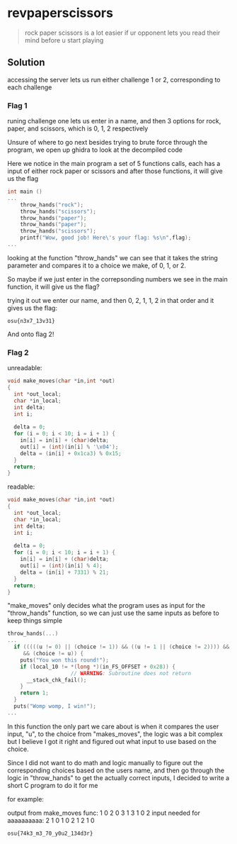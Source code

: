 # revpaperscissors
>rock paper scissors is a lot easier if ur opponent lets you read their mind before u start playing

## Solution
accessing the server lets us run either challenge 1 or 2, corresponding to each challenge

### Flag 1
runing challenge one lets us enter in a name, and then 3 options for rock, paper, and scissors, which is 0, 1, 2 respectively

Unsure of where to go next besides trying to brute force through the program, we open up ghidra to look at the decompiled code

Here we notice in the main program a set of 5 functions calls, each has a input of either rock paper or scissors and after those functions, it will give us the flag

```c
int main ()
...
    throw_hands("rock");
    throw_hands("scissors");
    throw_hands("paper");
    throw_hands("paper");
    throw_hands("scissors");
    printf("Wow, good job! Here\'s your flag: %s\n",flag);
...
```

looking at the function "throw_hands" we can see that it takes the string parameter and compares it to a choice we make, of 0, 1, or 2. 

So maybe if we just enter in the correpsonding numbers we see in the main function, it will give us the flag?

trying it out we enter our name, and then 0, 2, 1, 1, 2 in that order and it gives us the flag:

```shell
osu{n3x7_13v31}
```
And onto flag 2!

### Flag 2

unreadable:
```c
void make_moves(char *in,int *out)
{
  int *out_local;
  char *in_local;
  int delta;
  int i;
  
  delta = 0;
  for (i = 0; i < 10; i = i + 1) {
    in[i] = in[i] + (char)delta;
    out[i] = (int)(in[i] % '\x04');
    delta = (in[i] + 0x1ca3) % 0x15;
  }
  return;
}
```


readable:
```c
void make_moves(char *in,int *out)
{
  int *out_local;
  char *in_local;
  int delta;
  int i;
  
  delta = 0;
  for (i = 0; i < 10; i = i + 1) {
    in[i] = in[i] + (char)delta;
    out[i] = (int)(in[i] % 4);
    delta = (in[i] + 7331) % 21;
  }
  return;
}
```

"make_moves" only decides what the program uses as input for the "throw_hands" function, so we can just use the same inputs as before to keep things simple

```c
throw_hands(...)
...
  if (((((u != 0) || (choice != 1)) && ((u != 1 || (choice != 2)))) && ((u != 2 || (choice != 0))))
     && (choice != u)) {
    puts("You won this round!");
    if (local_10 != *(long *)(in_FS_OFFSET + 0x28)) {
                    // WARNING: Subroutine does not return
      __stack_chk_fail();
    }
    return 1;
  }
  puts("Womp womp, I win!");
...
```

In this function the only part we care about is when it compares the user input, "u", to the choice from "makes_moves", the logic was a bit complex but I believe I got it right and figured out what input to use based on the choice. 

Since I did not want to do math and logic manually to figure out the corresponding choices based on the users name, and then go through the logic in "throw_hands" to get the actually correct inputs, I decided to write a short C program to do it for me

for example: 

output from make_moves func: 1 0 2 0 3 1 3 1 0 2
input needed for aaaaaaaaaa: 2 1 0 1 0 2 1 2 1 0


```shell
osu{74k3_m3_70_y0u2_134d3r}
```
